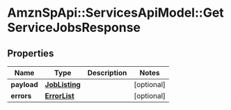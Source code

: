 # AmznSpApi::ServicesApiModel::GetServiceJobsResponse

## Properties
Name | Type | Description | Notes
------------ | ------------- | ------------- | -------------
**payload** | [**JobListing**](JobListing.md) |  | [optional] 
**errors** | [**ErrorList**](ErrorList.md) |  | [optional] 

